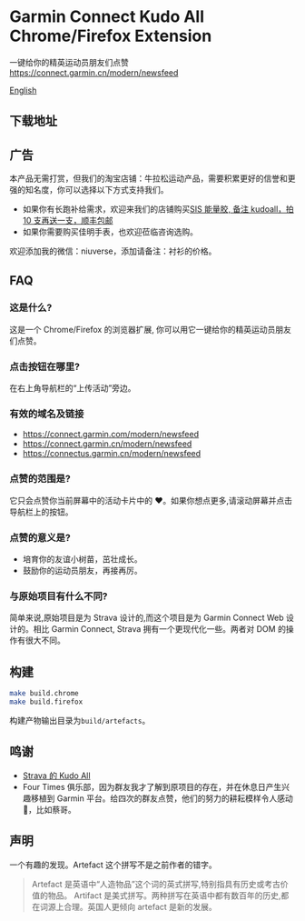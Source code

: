 # Garmin Connect Kudo All Chrome/Firefox Extension

一键给你的精英运动员朋友们点赞 https://connect.garmin.cn/modern/newsfeed

[English](./README.md)

## 下载地址

## 广告

本产品无需打赏，但我们的淘宝店铺：牛拉松运动产品，需要积累更好的信誉和更强的知名度，你可以选择以下方式支持我们。

- 如果你有长跑补给需求，欢迎来我们的店铺购买[SIS 能量胶, 备注 kudoall，拍 10 支再送一支，顺丰包邮](https://item.taobao.com/item.htm?ft=t&id=728701145206)
- 如果你需要购买佳明手表，也欢迎莅临咨询选购。

欢迎添加我的微信：niuverse，添加请备注：衬衫的价格。

## FAQ

### 这是什么?

这是一个 Chrome/Firefox 的浏览器扩展, 你可以用它一键给你的精英运动员朋友们点赞。

### 点击按钮在哪里?

在右上角导航栏的“上传活动”旁边。

### 有效的域名及链接

- https://connect.garmin.com/modern/newsfeed
- https://connect.garmin.cn/modern/newsfeed
- https://connectus.garmin.cn/modern/newsfeed

### 点赞的范围是?

它只会点赞你当前屏幕中的活动卡片中的 ❤️。如果你想点更多,请滚动屏幕并点击导航栏上的按钮。

### 点赞的意义是?

- 培育你的友谊小树苗，茁壮成长。
- 鼓励你的运动员朋友，再接再厉。

### 与原始项目有什么不同?

简单来说,原始项目是为 Strava 设计的,而这个项目是为 Garmin Connect Web 设计的。相比 Garmin Connect, Strava 拥有一个更现代化一些。两者对 DOM 的操作有很大不同。

## 构建

```bash
make build.chrome
make build.firefox
```

构建产物输出目录为`build/artefacts`。

## 鸣谢

- [Strava 的 Kudo All](https://github.com/tciles/kudo-all)
- Four Times 俱乐部，因为群友我才了解到原项目的存在，并在休息日产生兴趣移植到 Garmin 平台。给四次的群友点赞，他们的努力的耕耘模样令人感动 🐶，比如蔡哥。

## 声明

一个有趣的发现。Artefact 这个拼写不是之前作者的错字。

> Artefact 是英语中“人造物品”这个词的英式拼写,特别指具有历史或考古价值的物品。
> Artifact 是美式拼写。两种拼写在英语中都有数百年的历史,都在词源上合理。英国人更倾向 artefact 是新的发展。
